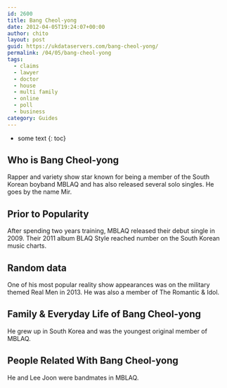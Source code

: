 ```yaml
---
id: 2600
title: Bang Cheol-yong
date: 2012-04-05T19:24:07+00:00
author: chito
layout: post
guid: https://ukdataservers.com/bang-cheol-yong/
permalink: /04/05/bang-cheol-yong
tags:
  - claims
  - lawyer
  - doctor
  - house
  - multi family
  - online
  - poll
  - business
category: Guides
---
```


* some text
{: toc}


## Who is  Bang Cheol-yong
                  
                  
                  
Rapper and variety show star known for being a member of the South Korean boyband MBLAQ and has also released several solo singles. He goes by the name Mir.
                  
                
                
                
## Prior to Popularity 
                  
                  
                  
After spending two years training, MBLAQ released their debut single in 2009. Their 2011 album BLAQ Style reached number on the South Korean music charts.
                  
                
                
                
## Random data 
                  
                  
                  
One of his most popular reality show appearances was on the military themed Real Men in 2013. He was also a member of The Romantic & Idol.
                  
                
                
                
## Family & Everyday Life of Bang Cheol-yong
                  
                  
                  
He grew up in South Korea and was the youngest original member of MBLAQ.
                  
                
                
                
## People Related With  Bang Cheol-yong
                  
                  
                  
He and Lee Joon were bandmates in MBLAQ.
                  
                
              
            
          
          
          
    
    
  
